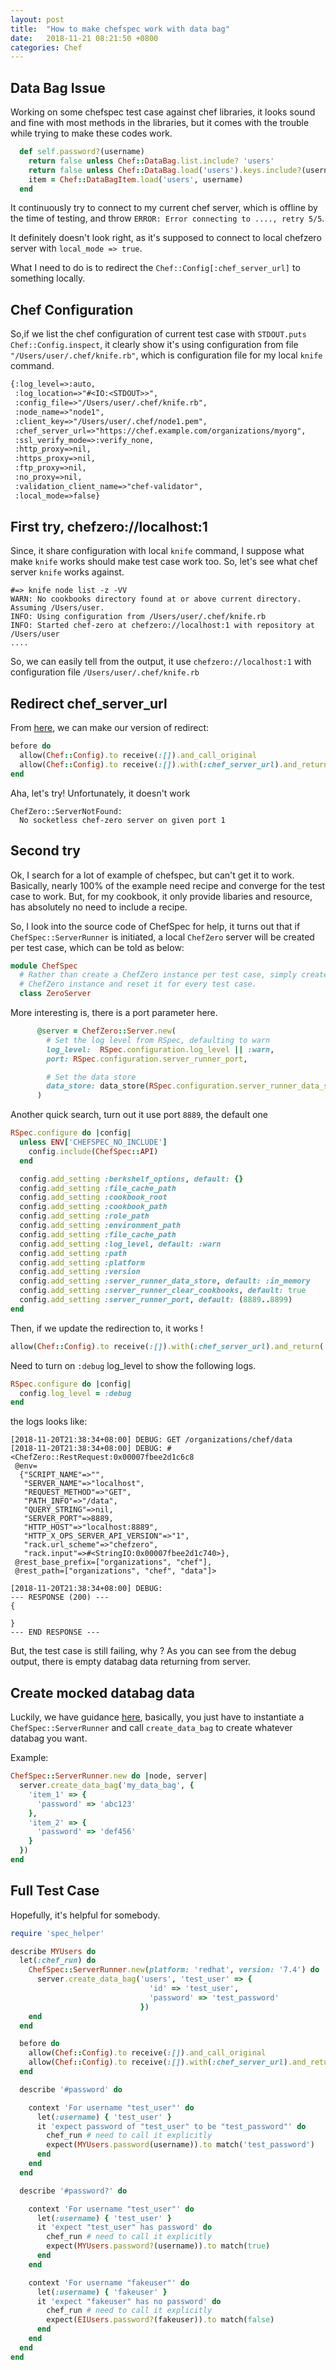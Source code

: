 ```yaml
---
layout: post
title:  "How to make chefspec work with data bag"
date:   2018-11-21 08:21:50 +0800
categories: Chef 
---
```


## Data Bag Issue

Working on some chefspec test case against chef libraries, it looks sound and fine with most methods in the libraries, but it comes with the trouble while trying to make these codes work.

```ruby
  def self.password?(username)
    return false unless Chef::DataBag.list.include? 'users'
    return false unless Chef::DataBag.load('users').keys.include?(username)
    item = Chef::DataBagItem.load('users', username)
  end
```

It continuously try to connect to my current chef server, which is offline by the time of testing, and throw `ERROR: Error connecting to ...., retry 5/5`.

It definitely doesn't look right, as it's supposed to connect to local chefzero server with `local_mode => true`.

What I need to do is to redirect the `Chef::Config[:chef_server_url]` to something locally.

## Chef Configuration
So,if we list the chef configuration of current test case with `STDOUT.puts Chef::Config.inspect`, it clearly show it's using configuration from file `"/Users/user/.chef/knife.rb"`, which is configuration file for my local `knife` command.

```txt
{:log_level=>:auto,
 :log_location=>"#<IO:<STDOUT>>",
 :config_file=>"/Users/user/.chef/knife.rb",
 :node_name=>"node1",
 :client_key=>"/Users/user/.chef/node1.pem",
 :chef_server_url=>"https://chef.example.com/organizations/myorg",
 :ssl_verify_mode=>:verify_none,
 :http_proxy=>nil,
 :https_proxy=>nil,
 :ftp_proxy=>nil,
 :no_proxy=>nil,
 :validation_client_name=>"chef-validator",
 :local_mode=>false}
```

## First try, chefzero://localhost:1
Since, it share configuration with local `knife` command, I suppose what make `knife` works should make test case work too. So, let's see what chef server `knife` works against.

```console
#=> knife node list -z -VV
WARN: No cookbooks directory found at or above current directory.  Assuming /Users/user.
INFO: Using configuration from /Users/user/.chef/knife.rb
INFO: Started chef-zero at chefzero://localhost:1 with repository at /Users/user
....
```
So, we can easily tell from the output, it use `chefzero://localhost:1` with configuration file `/Users/user/.chef/knife.rb`

## Redirect chef_server_url

From [here][stub], we can make our version of redirect:
```ruby
before do
  allow(Chef::Config).to receive(:[]).and_call_original
  allow(Chef::Config).to receive(:[]).with(:chef_server_url).and_return('chefzero://localhost:1')
end
```
Aha, let's try!  Unfortunately, it doesn't work
```error
ChefZero::ServerNotFound:
  No socketless chef-zero server on given port 1
```

## Second try

Ok, I search for a lot of example of chefspec, but can't get it to work. 
Basically, nearly 100% of the example need recipe and converge for the test case to work. 
But, for my cookbook, it only provide libaries and resource, has absolutely no need to include a recipe.


So, I look into the source code of ChefSpec for help, it turns out that if `ChefSpec::ServerRunner` is initiated, a local `ChefZero` server will be created per test case, which can be told as below:

```ruby
module ChefSpec
  # Rather than create a ChefZero instance per test case, simply create one
  # ChefZero instance and reset it for every test case.
  class ZeroServer
```
More interesting is, there is a port parameter here.

```ruby
      @server = ChefZero::Server.new(
        # Set the log level from RSpec, defaulting to warn
        log_level:  RSpec.configuration.log_level || :warn,
        port: RSpec.configuration.server_runner_port,

        # Set the data store
        data_store: data_store(RSpec.configuration.server_runner_data_store),
      )
```
Another quick search, turn out it use port `8889`, the default one

```ruby
RSpec.configure do |config|
  unless ENV['CHEFSPEC_NO_INCLUDE']
    config.include(ChefSpec::API)
  end

  config.add_setting :berkshelf_options, default: {}
  config.add_setting :file_cache_path
  config.add_setting :cookbook_root
  config.add_setting :cookbook_path
  config.add_setting :role_path
  config.add_setting :environment_path
  config.add_setting :file_cache_path
  config.add_setting :log_level, default: :warn
  config.add_setting :path
  config.add_setting :platform
  config.add_setting :version
  config.add_setting :server_runner_data_store, default: :in_memory
  config.add_setting :server_runner_clear_cookbooks, default: true
  config.add_setting :server_runner_port, default: (8889..8899)
end
```

Then, if we update the redirection to, it works !
```ruby
allow(Chef::Config).to receive(:[]).with(:chef_server_url).and_return('chefzero://localhost:8889')
```

Need to turn on `:debug` log_level to show the following logs.

```ruby
RSpec.configure do |config|
  config.log_level = :debug
end
```

the logs looks like:
```console
[2018-11-20T21:38:34+08:00] DEBUG: GET /organizations/chef/data
[2018-11-20T21:38:34+08:00] DEBUG: #<ChefZero::RestRequest:0x00007fbee2d1c6c8
 @env=
  {"SCRIPT_NAME"=>"",
   "SERVER_NAME"=>"localhost",
   "REQUEST_METHOD"=>"GET",
   "PATH_INFO"=>"/data",
   "QUERY_STRING"=>nil,
   "SERVER_PORT"=>8889,
   "HTTP_HOST"=>"localhost:8889",
   "HTTP_X_OPS_SERVER_API_VERSION"=>"1",
   "rack.url_scheme"=>"chefzero",
   "rack.input"=>#<StringIO:0x00007fbee2d1c740>},
 @rest_base_prefix=["organizations", "chef"],
 @rest_path=["organizations", "chef", "data"]>

[2018-11-20T21:38:34+08:00] DEBUG: 
--- RESPONSE (200) ---
{

}
--- END RESPONSE ---
```

But, the test case is still failing, why ? As you can see from the debug output, there is empty databag data returning from server.

## Create mocked databag data
Luckily, we have guidance [here][databag], basically, you just have to instantiate a `ChefSpec::ServerRunner` and call `create_data_bag` to create whatever databag you want.

Example:
```ruby
ChefSpec::ServerRunner.new do |node, server|
  server.create_data_bag('my_data_bag', {
    'item_1' => {
      'password' => 'abc123'
    },
    'item_2' => {
      'password' => 'def456'
    }
  })
end
```

## Full Test Case

Hopefully, it's helpful for somebody.

```ruby
require 'spec_helper'

describe MYUsers do
  let(:chef_run) do
    ChefSpec::ServerRunner.new(platform: 'redhat', version: '7.4') do |_node, server|
      server.create_data_bag('users', 'test_user' => {
                               'id' => 'test_user',
                               'password' => 'test_password'
                             })
    end
  end

  before do
    allow(Chef::Config).to receive(:[]).and_call_original
    allow(Chef::Config).to receive(:[]).with(:chef_server_url).and_return('chefzero://localhost:8889')
  end

  describe '#password' do

    context 'For username "test_user"' do
      let(:username) { 'test_user' }
      it 'expect password of "test_user" to be "test_password"' do
        chef_run # need to call it explicitly
        expect(MYUsers.password(username)).to match('test_password')
      end
    end
  end

  describe '#password?' do

    context 'For username "test_user"' do
      let(:username) { 'test_user' }
      it 'expect "test_user" has password' do
        chef_run # need to call it explicitly
        expect(MYUsers.password?(username)).to match(true)
      end
    end

    context 'For username "fakeuser"' do
      let(:username) { 'fakeuser' }
      it 'expect "fakeuser" has no password' do
        chef_run # need to call it explicitly
        expect(EIUsers.password?(fakeuser)).to match(false)
      end
    end
  end
end

```

[stub]: https://github.com/chefspec/chefspec/issues/64
[databag]: https://www.rubydoc.info/github/chefspec/chefspec